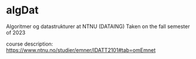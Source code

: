 # algDat
Algoritmer og datastrukturer at NTNU (DATAING) 
Taken on the fall semester of 2023


course description: https://www.ntnu.no/studier/emner/IDATT2101#tab=omEmnet
